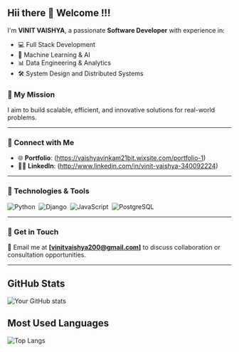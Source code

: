 ## Hii there 👋 Welcome !!!

I'm **VINIT VAISHYA**, a passionate **Software Developer** with experience in:
- 💻 Full Stack Development
- 🧠 Machine Learning & AI
- 📊 Data Engineering & Analytics
- 🛠️ System Design and Distributed Systems

### 🚀 My Mission
I aim to build scalable, efficient, and innovative solutions for real-world problems.

---


### 🌟 Connect with Me
- 🌐 **Portfolio**: (https://vaishyavinkam21bit.wixsite.com/portfolio-1)
- 🧑‍💼 **LinkedIn**: (http://www.linkedin.com/in/vinit-vaishya-340092224)
---

### 🔧 Technologies & Tools
![Python](https://img.shields.io/badge/-Python-05122A?style=flat&logo=python)&nbsp;
![Django](https://img.shields.io/badge/-Django-05122A?style=flat&logo=django)&nbsp;
![JavaScript](https://img.shields.io/badge/-JavaScript-05122A?style=flat&logo=javascript)&nbsp;
![PostgreSQL](https://img.shields.io/badge/-PostgreSQL-05122A?style=flat&logo=postgresql)&nbsp;

---

### 📩 Get in Touch
📧 Email me at **[vinitvaishya200@gmail.com]** to discuss collaboration or consultation opportunities.

---

## GitHub Stats
![Your GitHub stats](https://github-readme-stats.vercel.app/api?username=vinitvaishya&show_icons=true&theme=radical)  

## Most Used Languages
![Top Langs](https://github-readme-stats.vercel.app/api/top-langs/?username=vinitvaishya&layout=compact&theme=radical)






